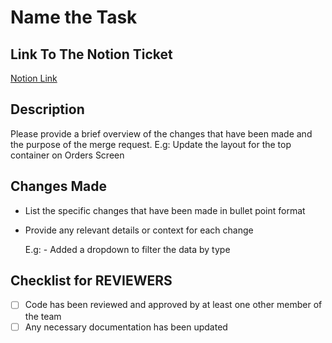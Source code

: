 # Name the Task

## Link To The Notion Ticket

[Notion Link](https://link-url-here.org)

## Description

Please provide a brief overview of the changes that have been made and the purpose of the merge request.
E.g: Update the layout for the top container on Orders Screen

## Changes Made

-   List the specific changes that have been made in bullet point format
-   Provide any relevant details or context for each change

    E.g: - Added a dropdown to filter the data by type

## Checklist for REVIEWERS

-   [ ] Code has been reviewed and approved by at least one other member of the team
-   [ ] Any necessary documentation has been updated
